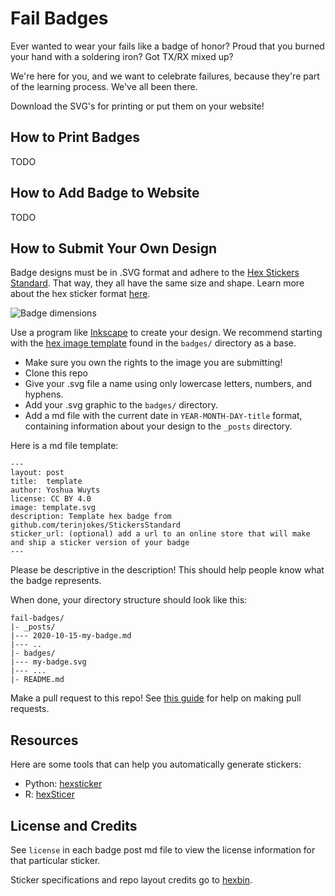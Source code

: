 # Fail Badges

Ever wanted to wear your fails like a badge of honor? Proud that you burned your hand with a soldering iron? Got TX/RX mixed up?

We're here for you, and we want to celebrate failures, because they're part of the learning process. We've all been there.

Download the SVG's for printing or put them on your website!

## How to Print Badges

TODO

## How to Add Badge to Website

TODO

## How to Submit Your Own Design

Badge designs must be in .SVG format and adhere to the [Hex Stickers Standard](https://github.com/terinjokes/StickersStandard). That way, they all have the same size and shape. Learn more about the hex sticker format [here](http://hexb.in/sticker.html).

![Badge dimensions](https://raw.githubusercontent.com/ShawnHymel/fail-badges/gh-pages/assets/dimensions.png)

Use a program like [Inkscape](https://github.com/terinjokes/StickersStandard) to create your design. We recommend starting with the [hex image template](https://raw.githubusercontent.com/ShawnHymel/fail-badges/gh-pages/badges/template/template.svg) found in the `badges/` directory as a base.

* Make sure you own the rights to the image you are submitting!
* Clone this repo
* Give your .svg file a name using only lowercase letters, numbers, and hyphens.
* Add your .svg graphic to the `badges/` directory.
* Add a md file with the current date in `YEAR-MONTH-DAY-title` format, containing information about your design to the `_posts` directory.

Here is a md file template:

```
---
layout: post
title:  template
author: Yoshua Wuyts
license: CC BY 4.0
image: template.svg
description: Template hex badge from github.com/terinjokes/StickersStandard
sticker_url: (optional) add a url to an online store that will make and ship a sticker version of your badge
---
```

Please be descriptive in the description! This should help people know what the badge represents.

When done, your directory structure should look like this:

```
fail-badges/
|- _posts/
|--- 2020-10-15-my-badge.md
|--- ..
|- badges/
|--- my-badge.svg
|--- ...
|- README.md
```

Make a pull request to this repo! See [this guide](https://docs.github.com/en/free-pro-team@latest/github/collaborating-with-issues-and-pull-requests/creating-a-pull-request) for help on making pull requests.

## Resources

Here are some tools that can help you automatically generate stickers:

* Python: [hexsticker](https://github.com/fridex/hexsticker)
* R: [hexSticer](https://github.com/GuangchuangYu/hexSticker)

## License and Credits

See `license` in each badge post md file to view the license information for that particular sticker.

Sticker specifications and repo layout credits go to [hexbin](http://hexb.in/).
